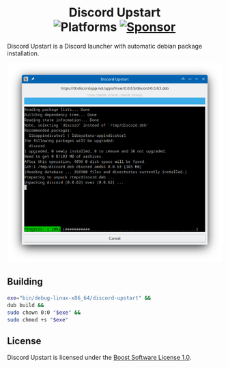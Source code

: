 <div align="center">

Discord Upstart  
![Platforms](https://img.shields.io/badge/platforms-linux-blue) [![Sponsor](https://img.shields.io/badge/Sponsor-black?logo=githubsponsors)](https://github.com/sponsors/ahmetsait)
========
</div>

Discord Upstart is a Discord launcher with automatic debian package installation.

![Screenshot](screenshot.png)

Building
--------

```sh
exe="bin/debug-linux-x86_64/discord-upstart" &&
dub build &&
sudo chown 0:0 "$exe" &&
sudo chmod +s "$exe"
```

License
-------
Discord Upstart is licensed under the [Boost Software License 1.0](LICENSE_1_0.txt).
